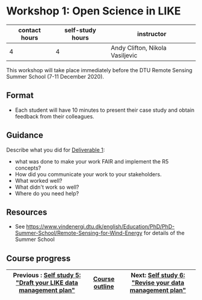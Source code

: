 # Workshop 1: Open Science in LIKE

| contact hours | self-study hours | instructor |
|---|---|---|
| 4 | 4 | Andy Clifton, Nikola Vasiljevic |


This workshop will take place immediately before the DTU Remote Sensing Summer School (7-11 December 2020).

## Format
- Each student will have 10 minutes to present their case study and obtain feedback from their colleagues.

## Guidance

Describe what you did for [Deliverable 1](deliverable1.md):
- what was done to make your work FAIR and implement the R5 concepts?
- How did you communicate your work to your stakeholders.
- What worked well?
- What didn't work so well?
- Where do you need help?

## Resources
- See https://www.vindenergi.dtu.dk/english/Education/PhD/PhD-Summer-School/Remote-Sensing-for-Wind-Energy for details of the Summer School

## Course progress
| Previous : [Self study 5: "Draft your LIKE data management plan"](selfstudy5.md) | [Course outline](readme.md#course-outline) |Next: [Self study 6: "Revise your data management plan"](selfstudy6.md) |
|---|---|---|
